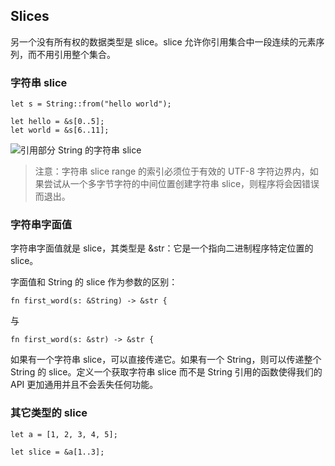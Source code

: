 ## Slices
另一个没有所有权的数据类型是 slice。slice 允许你引用集合中一段连续的元素序列，而不用引用整个集合。

### 字符串 slice

```
let s = String::from("hello world");

let hello = &s[0..5];
let world = &s[6..11];
```
![引用部分 String 的字符串 slice](https://rust-lang.budshome.com/img/trpl04-06.svg)

> 注意：字符串 slice range 的索引必须位于有效的 UTF-8 字符边界内，如果尝试从一个多字节字符的中间位置创建字符串 slice，则程序将会因错误而退出。


### 字符串字面值

字符串字面值就是 slice，其类型是 &str：它是一个指向二进制程序特定位置的 slice。

字面值和 String 的 slice 作为参数的区别：
```
fn first_word(s: &String) -> &str {
```
与
```
fn first_word(s: &str) -> &str {
```
如果有一个字符串 slice，可以直接传递它。如果有一个 String，则可以传递整个 String 的 slice。定义一个获取字符串 slice 而不是 String 引用的函数使得我们的 API 更加通用并且不会丢失任何功能。


### 其它类型的 slice

```
let a = [1, 2, 3, 4, 5];

let slice = &a[1..3];
```

